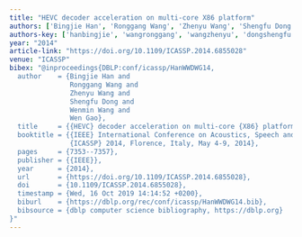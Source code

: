 ```yaml
---
title: "HEVC decoder acceleration on multi-core X86 platform"
authors: ['Bingjie Han', 'Ronggang Wang', 'Zhenyu Wang', 'Shengfu Dong', 'Wenmin Wang', 'Wen Gao 0001']
authors-key: ['hanbingjie', 'wangronggang', 'wangzhenyu', 'dongshengfu', 'wangwenmin', 'gaowen']
year: "2014"
article-link: "https://doi.org/10.1109/ICASSP.2014.6855028"
venue: "ICASSP"
bibex: "@inproceedings{DBLP:conf/icassp/HanWWDWG14,
  author    = {Bingjie Han and
               Ronggang Wang and
               Zhenyu Wang and
               Shengfu Dong and
               Wenmin Wang and
               Wen Gao},
  title     = {{HEVC} decoder acceleration on multi-core {X86} platform},
  booktitle = {{IEEE} International Conference on Acoustics, Speech and Signal Processing,
               {ICASSP} 2014, Florence, Italy, May 4-9, 2014},
  pages     = {7353--7357},
  publisher = {{IEEE}},
  year      = {2014},
  url       = {https://doi.org/10.1109/ICASSP.2014.6855028},
  doi       = {10.1109/ICASSP.2014.6855028},
  timestamp = {Wed, 16 Oct 2019 14:14:52 +0200},
  biburl    = {https://dblp.org/rec/conf/icassp/HanWWDWG14.bib},
  bibsource = {dblp computer science bibliography, https://dblp.org}
}"
---
```

